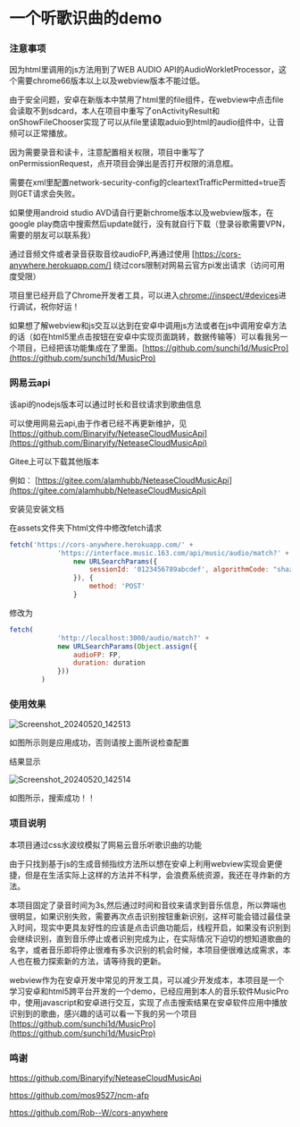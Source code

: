 # 一个听歌识曲的demo

### 注意事项

因为html里调用的js方法用到了WEB AUDIO API的AudioWorkletProcessor，这个需要chrome66版本以上以及webview版本不能过低。

由于安全问题，安卓在新版本中禁用了html里的file组件，在webview中点击file会读取不到sdcard，本人在项目中重写了onActivityResult和onShowFileChooser实现了可以从file里读取aduio到html的audio组件中，让音频可以正常播放。

因为需要录音和读卡，注意配置相关权限，项目中重写了onPermissionRequest，点开项目会弹出是否打开权限的消息框。

需要在xml里配置network-security-config的cleartextTrafficPermitted=true否则GET请求会失败。

如果使用android studio AVD请自行更新chrome版本以及webview版本，在google play商店中搜索然后update就行，没有就自行下载（登录谷歌需要VPN，需要的朋友可以联系我）

通过音频文件或者录音获取音纹audioFP,再通过使用 [https://cors-anywhere.herokuapp.com/] 绕过cors限制对网易云官方pi发出请求（访问可用度受限）

项目里已经开启了Chrome开发者工具，可以进入[chrome://inspect/#devices](chrome://inspect/#devices)进行调试，祝你好运！

如果想了解webview和js交互以达到在安卓中调用js方法或者在js中调用安卓方法的话（如在html5里点击按钮在安卓中实现页面跳转，数据传输等）可以看我另一个项目，已经把该功能集成在了里面。[https://github.com/sunchi1d/MusicPro](https://github.com/sunchi1d/MusicPro)

### 网易云api

该api的nodejs版本可以通过时长和音纹请求到歌曲信息

可以使用网易云api,由于作者已经不再更新维护，见[https://github.com/Binaryify/NeteaseCloudMusicApi](https://github.com/Binaryify/NeteaseCloudMusicApi)

Gitee上可以下载其他版本

例如：
[https://gitee.com/alamhubb/NeteaseCloudMusicApi](https://gitee.com/alamhubb/NeteaseCloudMusicApi)

安装见安装文档

在assets文件夹下html文件中修改fetch请求

```javascript
fetch('https://cors-anywhere.herokuapp.com/' +
            'https://interface.music.163.com/api/music/audio/match?' +
                new URLSearchParams({
                    sessionId: '0123456789abcdef', algorithmCode: "shazam_v2", duration: duration, rawdata: FP, times: 1, decrypt: 1
                }), {
                    method: 'POST'
                }
```

修改为

```javascript
fetch(
            'http://localhost:3000/audio/match?' +
            new URLSearchParams(Object.assign({
                audioFP: FP,
                duration: duration
            }))
        )
```

### 使用效果

![Screenshot_20240520_142513](Screenshot_20240520_142513.png)

如图所示则是应用成功，否则请按上面所说检查配置

结果显示

![Screenshot_20240520_142514](Screenshot_20240520_142514.png)

如图所示，搜索成功！！

### 项目说明

本项目通过css水波纹模拟了网易云音乐听歌识曲的功能

由于只找到基于js的生成音频指纹方法所以想在安卓上利用webview实现会更便捷，但是在生活实际上这样的方法并不科学，会浪费系统资源，我还在寻炸新的方法。

本项目固定了录音时间为3s,然后通过时间和音纹来请求到音乐信息，所以弊端也很明显，如果识别失败，需要再次点击识别按钮重新识别，这样可能会错过最佳录入时间，现实中更具友好性的应该是点击识曲功能后，线程开启，如果没有识别到会继续识别，直到音乐停止或者识别完成为止，在实际情况下迫切的想知道歌曲的名字，或者音乐即将停止很难有多次识别的机会时候，本项目便很难达成需求，本人也在极力探索新的方法，请等待我的更新。

webview作为在安卓开发中常见的开发工具，可以减少开发成本，本项目是一个学习安卓和html5跨平台开发的一个demo，已经应用到本人的音乐软件MusicPro中，使用javascript和安卓进行交互，实现了点击搜索结果在安卓软件应用中播放识别到的歌曲，感兴趣的话可以看一下我的另一个项目 [https://github.com/sunchi1d/MusicPro](https://github.com/sunchi1d/MusicPro)

### 鸣谢

https://github.com/Binaryify/NeteaseCloudMusicApi

https://github.com/mos9527/ncm-afp

https://github.com/Rob--W/cors-anywhere
